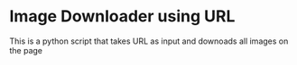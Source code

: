 # Image Downloader using URL
 This is a python script that takes URL as input and downoads all images on the page
